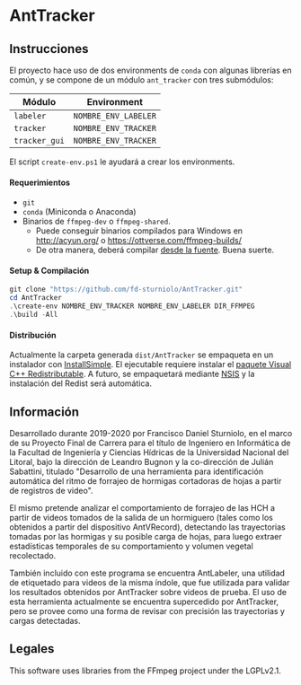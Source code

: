 # AntTracker

## Instrucciones

El proyecto hace uso de dos environments de `conda` con algunas librerías en común, 
y se compone de un módulo `ant_tracker` con tres submódulos:

| Módulo | Environment|
|--------|------------|
|`labeler` |`NOMBRE_ENV_LABELER`|
|`tracker` |`NOMBRE_ENV_TRACKER`|
|`tracker_gui`|`NOMBRE_ENV_TRACKER`|

El script `create-env.ps1` le ayudará a crear los environments.

#### Requerimientos
- `git`
- `conda` (Miniconda o Anaconda)
- Binarios de `ffmpeg-dev` o `ffmpeg-shared`.
    - Puede conseguir binarios compilados para Windows en http://acyun.org/ o https://ottverse.com/ffmpeg-builds/
    - De otra manera, deberá compilar [desde la fuente](https://ffmpeg.org). Buena suerte.

#### Setup & Compilación
```powershell
git clone "https://github.com/fd-sturniolo/AntTracker.git"
cd AntTracker
.\create-env NOMBRE_ENV_TRACKER NOMBRE_ENV_LABELER DIR_FFMPEG
.\build -All
```

#### Distribución

Actualmente la carpeta generada `dist/AntTracker` se empaqueta en un instalador con 
[InstallSimple](http://installsimple.com/). El ejecutable requiere instalar el 
[paquete Visual C++ Redistributable](https://www.microsoft.com/es-es/download/details.aspx?id=48145).
A futuro, se empaquetará mediante [NSIS](https://nsis.sourceforge.io/Main_Page) 
y la instalación del Redist será automática.

## Información

Desarrollado durante 2019-2020 por Francisco Daniel Sturniolo,
en el marco de su Proyecto Final de Carrera para el título de Ingeniero en Informática
de la Facultad de Ingeniería y Ciencias Hídricas de la Universidad Nacional del Litoral,
bajo la dirección de Leandro Bugnon y la co-dirección de Julián Sabattini, 
titulado "Desarrollo de una herramienta para identificación automática del ritmo de forrajeo
de hormigas cortadoras de hojas a partir de registros de video".


El mismo pretende analizar el comportamiento de forrajeo de las HCH a partir de videos tomados de la salida de un
hormiguero (tales como los obtenidos a partir del dispositivo AntVRecord), detectando las trayectorias tomadas por las
hormigas y su posible carga de hojas, para luego extraer estadísticas temporales de su comportamiento
y volumen vegetal recolectado.


También incluido con este programa se encuentra AntLabeler, una utilidad de etiquetado para videos de la misma índole, 
que fue utilizada para validar los resultados obtenidos por AntTracker sobre videos de prueba. El uso de esta
herramienta actualmente se encuentra supercedido por AntTracker, pero se provee como una forma de revisar con precisión
las trayectorias y cargas detectadas.


## Legales

This software uses libraries from the FFmpeg project under the LGPLv2.1.

